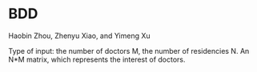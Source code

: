 # BDD

Haobin Zhou, Zhenyu Xiao, and Yimeng Xu

Type of input: the number of doctors M, the number of residencies N. An N*M matrix, which represents the interest of doctors. 
